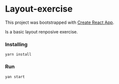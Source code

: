 # Layout-exercise
This project was bootstrapped with [Create React App](https://github.com/facebookincubator/create-react-app).

Is a basic layout renposive exercise.

### Installing

```
yarn install
```

### Run

```
yan start
```